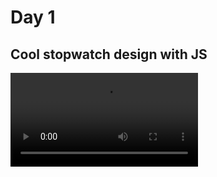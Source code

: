 # Day 1

## Cool stopwatch design with JS

![StopWatch Demo](https://github.com/annapurnachinta/JavaScript-Code/tree/master/day1/assets/video/stopwatch-demo.mp4)

